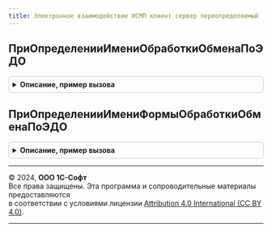 ```yaml
---
title: Электронное взаимодействие ИСМП клиент сервер переопределяемый
---
```



## ПриОпределенииИмениОбработкиОбменаПоЭДО
<details style="margin: 1em 0; padding: 0.5em; border: 1px solid #ccc; border-radius: 6px;">

<summary style="font-weight: bold; cursor: pointer;">Описание, пример вызова</summary>

```bsl

//Предназначена переопределения имени обработки обмена с контрагентами.
//
//Параметры:
//   Имя - Строка - имя обработки в метаданных.
//
Процедура ПриОпределенииИмениОбработкиОбменаПоЭДО(Имя) Экспорт
```

Пример вызова
```bsl
ЭлектронноеВзаимодействиеИСМПКлиентСерверПереопределяемый.ПриОпределенииИмениОбработкиОбменаПоЭДО(Имя) 
```
</details>

## ПриОпределенииИмениФормыОбработкиОбменаПоЭДО
<details style="margin: 1em 0; padding: 0.5em; border: 1px solid #ccc; border-radius: 6px;">

<summary style="font-weight: bold; cursor: pointer;">Описание, пример вызова</summary>

```bsl

//Предназначена переопределения имени основной формы обработки обмена с контрагентами.
//
//Параметры:
//   Имя - Строка - имя формы в метаданных.
//
Процедура ПриОпределенииИмениФормыОбработкиОбменаПоЭДО(Имя) Экспорт
```

Пример вызова
```bsl
ЭлектронноеВзаимодействиеИСМПКлиентСерверПереопределяемый.ПриОпределенииИмениФормыОбработкиОбменаПоЭДО(Имя) 
```
</details>

---

© 2024, **ООО 1С-Софт**  
Все права защищены. Эта программа и сопроводительные материалы предоставляются  
в соответствии с условиями лицензии [Attribution 4.0 International (CC BY 4.0)](https://creativecommons.org/licenses/by/4.0/legalcode).

---
